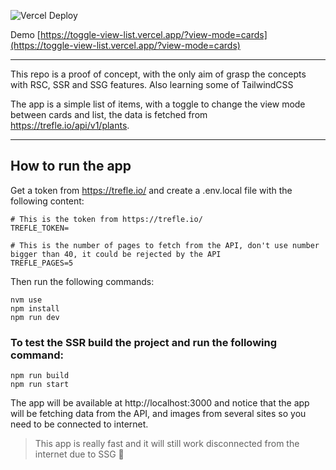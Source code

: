 ![Vercel Deploy](https://therealsujitk-vercel-badge.vercel.app/?app=toggle-view-list)

Demo [https://toggle-view-list.vercel.app/?view-mode=cards](https://toggle-view-list.vercel.app/?view-mode=cards)

---

This repo is a proof of concept, with the only aim of grasp the concepts with RSC, SSR and SSG features. Also learning some of TailwindCSS


The app is a simple list of items, with a toggle to change the view mode between cards and list, the data is fetched from https://trefle.io/api/v1/plants.

---

## How to run the app

Get a token from https://trefle.io/ and create a .env.local file with the following content:

```
# This is the token from https://trefle.io/
TREFLE_TOKEN=

# This is the number of pages to fetch from the API, don't use number bigger than 40, it could be rejected by the API
TREFLE_PAGES=5
```

Then run the following commands:

```
nvm use
npm install
npm run dev
```

### To test the SSR build the project and run the following command:

```
npm run build
npm run start
```

The app will be available at http://localhost:3000 and notice that the app will be fetching data from the API, and images from several sites so you need to be connected to internet.

>This app is really fast and it will still work disconnected from the internet due to SSG 🚀
